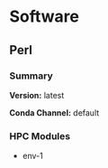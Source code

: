 # Software

## Perl

### Summary



**Version:** latest

**Conda Channel:** default

### HPC Modules

* env-1


